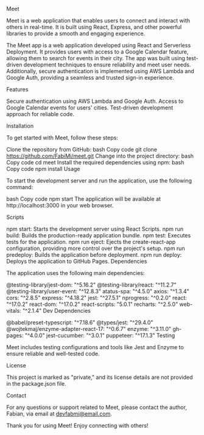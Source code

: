 Meet

Meet is a web application that enables users to connect and interact with others in real-time. It is built using React, Express, and other powerful libraries to provide a smooth and engaging experience.

The Meet app is a web application developed using React and Serverless Deployment. It provides users with access to a Google Calendar feature, allowing them to search for events in their city. The app was built using test-driven development techniques to ensure reliability and meet user needs. Additionally, secure authentication is implemented using AWS Lambda and Google Auth, providing a seamless and trusted sign-in experience.







Features

Secure authentication using AWS Lambda and Google Auth.
Access to Google Calendar events for users' cities.
Test-driven development approach for reliable code.


Installation

To get started with Meet, follow these steps:

Clone the repository from GitHub:
bash
Copy code
git clone https://github.com/FabiMi/meet.git
Change into the project directory:
bash
Copy code
cd meet
Install the required dependencies using npm:
bash
Copy code
npm install
Usage

To start the development server and run the application, use the following command:

bash
Copy code
npm start
The application will be available at http://localhost:3000 in your web browser.

Scripts

npm start: Starts the development server using React Scripts.
npm run build: Builds the production-ready application bundle.
npm test: Executes tests for the application.
npm run eject: Ejects the create-react-app configuration, providing more control over the project's setup.
npm run predeploy: Builds the application before deployment.
npm run deploy: Deploys the application to GitHub Pages.
Dependencies

The application uses the following main dependencies:

@testing-library/jest-dom: "^5.16.2"
@testing-library/react: "^11.2.7"
@testing-library/user-event: "^12.8.3"
atatus-spa: "^4.5.0"
axios: "^1.3.4"
cors: "^2.8.5"
express: "^4.18.2"
jest: "^27.5.1"
nprogress: "^0.2.0"
react: "^17.0.2"
react-dom: "^17.0.2"
react-scripts: "5.0.1"
recharts: "^2.5.0"
web-vitals: "^2.1.4"
Dev Dependencies

@babel/preset-typescript: "^7.18.6"
@types/jest: "^29.4.0"
@wojtekmaj/enzyme-adapter-react-17: "^0.6.7"
enzyme: "^3.11.0"
gh-pages: "^4.0.0"
jest-cucumber: "^3.0.1"
puppeteer: "^17.1.3"
Testing

Meet includes testing configurations and tools like Jest and Enzyme to ensure reliable and well-tested code.

License

This project is marked as "private," and its license details are not provided in the package.json file.

Contact

For any questions or support related to Meet, please contact the author, Fabian, via email at devfabmi@email.com.

Thank you for using Meet! Enjoy connecting with others!